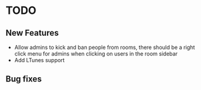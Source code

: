 # TODO

## New Features
- Allow admins to kick and ban people from rooms, there should be a right click menu for admins when clicking on users in the room sidebar
- Add LTunes support

## Bug fixes

